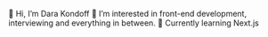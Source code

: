 👋 Hi, I’m Dara Kondoff
👀 I’m interested in front-end development, interviewing and everything in between.
🌱 Currently learning Next.js

<!---
darakondoff/darakondoff is a ✨ special ✨ repository because its `README.md` (this file) appears on your GitHub profile.
You can click the Preview link to take a look at your changes.
--->
